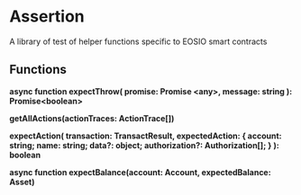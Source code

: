 # Assertion

A library of test of helper functions specific to EOSIO smart contracts

## Functions

**async function expectThrow(
  promise: Promise &lt;any&gt;,
  message: string
): Promise&lt;boolean&gt;**

**getAllActions(actionTraces: ActionTrace[])**

**expectAction(
  transaction: TransactResult,
  expectedAction: {
    account: string;
    name: string;
    data?: object;
    authorization?: Authorization[];
  }
): boolean**

**async function expectBalance(account: Account, expectedBalance: Asset)**
